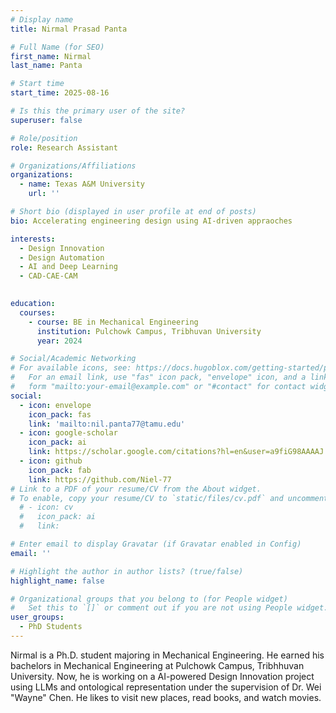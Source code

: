 ```yaml
---
# Display name
title: Nirmal Prasad Panta      

# Full Name (for SEO)
first_name: Nirmal  
last_name: Panta

# Start time
start_time: 2025-08-16

# Is this the primary user of the site?
superuser: false

# Role/position
role: Research Assistant

# Organizations/Affiliations
organizations:
  - name: Texas A&M University
    url: ''

# Short bio (displayed in user profile at end of posts)
bio: Accelerating engineering design using AI-driven appraoches 

interests:
  - Design Innovation
  - Design Automation
  - AI and Deep Learning
  - CAD-CAE-CAM
  

education:
  courses:
    - course: BE in Mechanical Engineering
      institution: Pulchowk Campus, Tribhuvan University
      year: 2024

# Social/Academic Networking
# For available icons, see: https://docs.hugoblox.com/getting-started/page-builder/#icons
#   For an email link, use "fas" icon pack, "envelope" icon, and a link in the
#   form "mailto:your-email@example.com" or "#contact" for contact widget.
social:
  - icon: envelope
    icon_pack: fas
    link: 'mailto:nil.panta77@tamu.edu'
  - icon: google-scholar
    icon_pack: ai
    link: https://scholar.google.com/citations?hl=en&user=a9fiG98AAAAJ
  - icon: github
    icon_pack: fab
    link: https://github.com/Niel-77
# Link to a PDF of your resume/CV from the About widget.
# To enable, copy your resume/CV to `static/files/cv.pdf` and uncomment the lines below.
  # - icon: cv
  #   icon_pack: ai
  #   link: 

# Enter email to display Gravatar (if Gravatar enabled in Config)
email: ''

# Highlight the author in author lists? (true/false)
highlight_name: false

# Organizational groups that you belong to (for People widget)
#   Set this to `[]` or comment out if you are not using People widget.
user_groups:
  - PhD Students
---
```


Nirmal is a Ph.D. student majoring in Mechanical Engineering. He earned his bachelors in Mechanical Engineering at Pulchowk Campus, Tribhhuvan University. Now, he is working on a AI-powered Design Innovation project using LLMs and ontological representation under the supervision of Dr. Wei "Wayne" Chen. He likes to visit new places, read books, and watch movies. 

